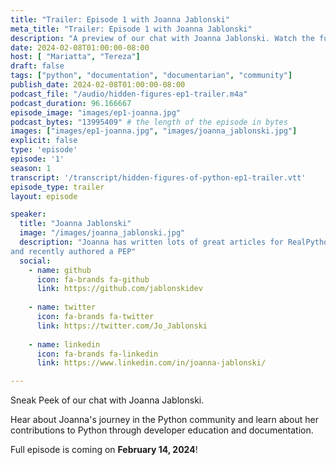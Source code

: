 ```yaml
---
title: "Trailer: Episode 1 with Joanna Jablonski"
meta_title: "Trailer: Episode 1 with Joanna Jablonski"
description: "A preview of our chat with Joanna Jablonski. Watch the full episode on Feb 14, 2024"
date: 2024-02-08T01:00:00-08:00
host: [ "Mariatta", "Tereza"]
draft: false
tags: ["python", "documentation", "documentarian", "community"]
publish_date: 2024-02-08T01:00:00-08:00
podcast_file: "/audio/hidden-figures-ep1-trailer.m4a"
podcast_duration: 96.166667
episode_image: "images/ep1-joanna.jpg"
podcast_bytes: "13995409" # the length of the episode in bytes
images: ["images/ep1-joanna.jpg", "images/joanna_jablonski.jpg"]
explicit: false 
type: 'episode'
episode: '1'
season: 1
transcript: '/transcript/hidden-figures-of-python-ep1-trailer.vtt'
episode_type: trailer
layout: episode

speaker:
  title: "Joanna Jablonski"
  image: "/images/joanna_jablonski.jpg"
  description: "Joanna has written lots of great articles for RealPython, blogged for the Python Language Summit,
and recently authored a PEP"
  social:
    - name: github
      icon: fa-brands fa-github
      link: https://github.com/jablonskidev
  
    - name: twitter
      icon: fa-brands fa-twitter
      link: https://twitter.com/Jo_Jablonski
  
    - name: linkedin
      icon: fa-brands fa-linkedin
      link: https://www.linkedin.com/in/joanna-jablonski/

---
```


Sneak Peek of our chat with Joanna Jablonski.

Hear about Joanna's journey in the Python community and learn about her contributions to Python through developer education
and documentation.

Full episode is coming on **February 14, 2024**!
